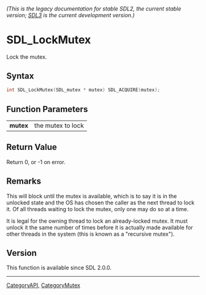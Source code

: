 ###### (This is the legacy documentation for stable SDL2, the current stable version; [SDL3](https://wiki.libsdl.org/SDL3/) is the current development version.)
# SDL_LockMutex

Lock the mutex.

## Syntax

```c
int SDL_LockMutex(SDL_mutex * mutex) SDL_ACQUIRE(mutex);

```

## Function Parameters

|               |                   |
| ------------- | ----------------- |
| **mutex**     | the mutex to lock |

## Return Value

Return 0, or -1 on error.

## Remarks

This will block until the mutex is available, which is to say it is in the
unlocked state and the OS has chosen the caller as the next thread to lock
it. Of all threads waiting to lock the mutex, only one may do so at a time.

It is legal for the owning thread to lock an already-locked mutex. It must
unlock it the same number of times before it is actually made available for
other threads in the system (this is known as a "recursive mutex").

## Version

This function is available since SDL 2.0.0.

----
[CategoryAPI](CategoryAPI), [CategoryMutex](CategoryMutex)


